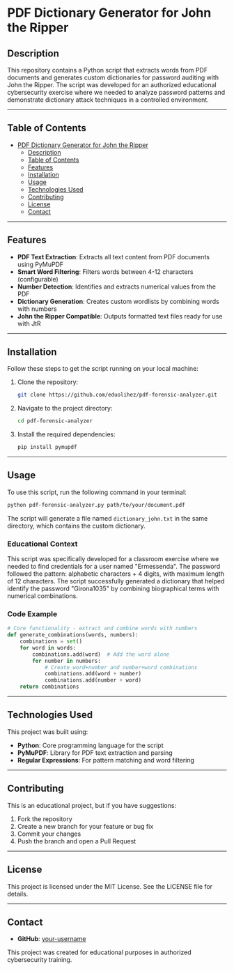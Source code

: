 # PDF Dictionary Generator for John the Ripper

## Description
This repository contains a Python script that extracts words from PDF documents and generates custom dictionaries for password auditing with John the Ripper. The script was developed for an authorized educational cybersecurity exercise where we needed to analyze password patterns and demonstrate dictionary attack techniques in a controlled environment.

---

## Table of Contents
- [PDF Dictionary Generator for John the Ripper](#pdf-dictionary-generator-for-john-the-ripper)
  - [Description](#description)
  - [Table of Contents](#table-of-contents)
  - [Features](#features)
  - [Installation](#installation)
  - [Usage](#usage)
  - [Technologies Used](#technologies-used)
  - [Contributing](#contributing)
  - [License](#license)
  - [Contact](#contact)

---

## Features
- **PDF Text Extraction**: Extracts all text content from PDF documents using PyMuPDF
- **Smart Word Filtering**: Filters words between 4-12 characters (configurable)
- **Number Detection**: Identifies and extracts numerical values from the PDF
- **Dictionary Generation**: Creates custom wordlists by combining words with numbers
- **John the Ripper Compatible**: Outputs formatted text files ready for use with JtR

---

## Installation
Follow these steps to get the script running on your local machine:

1. Clone the repository:
   ```bash
   git clone https://github.com/eduolihez/pdf-forensic-analyzer.git
   ```
2. Navigate to the project directory:
   ```bash
   cd pdf-forensic-analyzer
   ```
3. Install the required dependencies:
   ```bash
   pip install pymupdf
   ```

---

## Usage
To use this script, run the following command in your terminal:

```bash
python pdf-forensic-analyzer.py path/to/your/document.pdf
```

The script will generate a file named `dictionary_john.txt` in the same directory, which contains the custom dictionary.

### Educational Context
This script was specifically developed for a classroom exercise where we needed to find credentials for a user named "Ermessenda". The password followed the pattern: alphabetic characters + 4 digits, with maximum length of 12 characters. The script successfully generated a dictionary that helped identify the password "Girona1035" by combining biographical terms with numerical combinations.

### Code Example
```python
# Core functionality - extract and combine words with numbers
def generate_combinations(words, numbers):
    combinations = set()
    for word in words:
        combinations.add(word)  # Add the word alone
        for number in numbers:
            # Create word+number and number+word combinations
            combinations.add(word + number)
            combinations.add(number + word)
    return combinations
```

---

## Technologies Used
This project was built using:
- **Python**: Core programming language for the script
- **PyMuPDF**: Library for PDF text extraction and parsing
- **Regular Expressions**: For pattern matching and word filtering

---

## Contributing
This is an educational project, but if you have suggestions:
1. Fork the repository
2. Create a new branch for your feature or bug fix
3. Commit your changes
4. Push the branch and open a Pull Request

---

## License
This project is licensed under the MIT License. See the LICENSE file for details.

---

## Contact
- **GitHub**: [your-username](https://github.com/eduolihez)

This project was created for educational purposes in authorized cybersecurity training.
